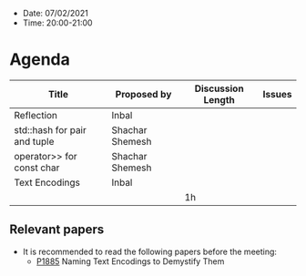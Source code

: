 * Date: 07/02/2021
* Time: 20:00-21:00

# Agenda

| Title | Proposed by | Discussion Length | Issues       |
|----------|-------------|-------------|----------------|
| Reflection | Inbal |    |   |
| std::hash for pair and tuple | Shachar Shemesh |    |   |
| operator>> for const char | Shachar Shemesh |    |   |
| Text Encodings | Inbal |    |   |
|           |   | 1h     |          |

## Relevant papers

* It is recommended to read the following papers before the meeting:
  * [P1885](https://wg21.link/p1885) Naming Text Encodings to Demystify Them

